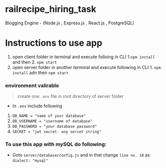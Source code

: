 # railrecipe_hiring_task
Blogging Engine - (Node.js , Express.js , React.js , PostgreSQL)

# Instructions to use app
1. open client folder in terminal and execute folloing in CLI 1.`npm install` and then 2. `npm start`
2. open server folder in another terminal and execute following in CLI 1. `npm install` adn then `npm start`

### environment valirable
> create one `.env` file in root directory of server folder

* In `.env` include following
1. `DB_NAME = "name of your database"`
2. `DB_USERNAME = "username of database"`
3. `DB_PASSWORD = "your database password"`
4. `SECRET = "jwt secret- any sercet string"`

### To use this app with mySQL do following:
* Goto `server/database/config.js` and in that change `line no. 10` as `dialect: "mysql"`
